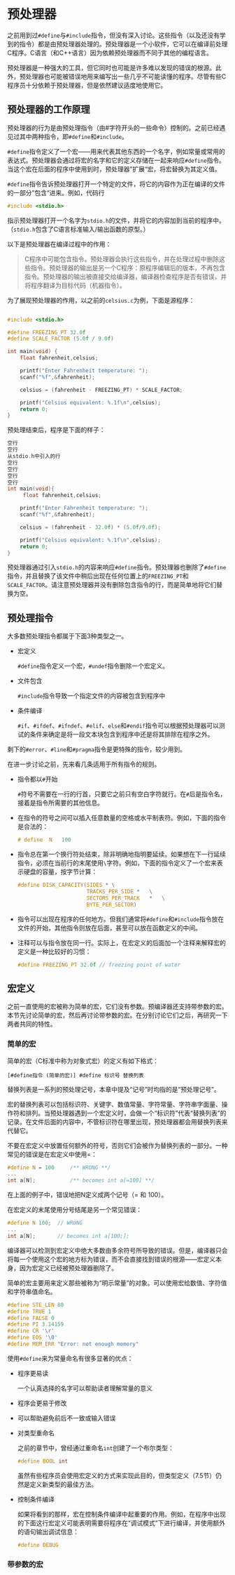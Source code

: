 # 预处理器

之前用到过`#define`与`#include`指令，但没有深入讨论。这些指令（以及还没有学到的指令）都是由预处理器处理的。预处理器是一个小软件，它可以在编译前处理C程序。C语言（和C++语言）因为依赖预处理器而不同于其他的编程语言。



预处理器是一种强大的工具，但它同时也可能是许多难以发现的错误的根源。此外，预处理器也可能被错误地用来编写出一些几乎不可能读懂的程序。尽管有些C程序员十分依赖于预处理器，但是依然建议适度地使用它。



## 预处理器的工作原理

预处理器的行为是由预处理指令（由#字符开头的一些命令）控制的。之前已经遇见过其中两种指令，即`#define`和`#include`。



`#define`指令定义了一个宏——用来代表其他东西的一个名字，例如常量或常用的表达式。预处理器会通过将宏的名字和它的定义存储在一起来响应`#define`指令。当这个宏在后面的程序中使用到时，预处理器”扩展“宏，将宏替换为其定义值。



`#define`指令告诉预处理器打开一个特定的文件，将它的内容作为正在编译的文件的一部分”包含“进来。例如，代码行

```c
#include <stdio.h>
```

指示预处理器打开一个名字为`stdio.h`的文件，并将它的内容加到当前的程序中。（`stdio.h`包含了C语言标准输入/输出函数的原型。）



以下是预处理器在编译过程中的作用：

> C程序中可能包含指令。预处理器会执行这些指令，并在处理过程中删除这些指令。预处理器的输出是另一个C程序：原程序编辑后的版本，不再包含指令。预处理器的输出被直接交给编译器，编译器检查程序是否有错误，并将程序翻译为目标代码（机器指令）。



为了展现预处理器的作用，以之前的`celsius.c`为例，下面是源程序：

```c

#include <stdio.h>

#define FREEZING_PT 32.0f
#define SCALE_FACTOR (5.0f / 9.0f)

int main(void) {
    float fahrenheit,celsius;

    printf("Enter Fahrenheit temperature: ");
    scanf("%f",&fahrenheit);

    celsius = (fahrenheit - FREEZING_PT) * SCALE_FACTOR;

    printf("Celsius equivalent: %.1f\n",celsius);
    return 0;
}
```

预处理结束后，程序是下面的样子：

```c
空行
空行
从stdio.h中引入的行
空行
空行
空行
空行
int main(void){
	 float fahrenheit,celsius;

    printf("Enter Fahrenheit temperature: ");
    scanf("%f",&fahrenheit);

    celsius = (fahrenheit - 32.0f) * (5.0f/9.0f);

    printf("Celsius equivalent: %.1f\n",celsius);
    return 0;
}
```

预处理器通过引入`stdio.h`的内容来响应`#define`指令。预处理器也删除了`#define`指令，并且替换了该文件中稍后出现在任何位置上的`FREEZING_PT`和`SCALE_FACTOR`。请注意预处理器并没有删除包含指令的行，而是简单地将它们替换为空。



## 预处理指令

大多数预处理指令都属于下面3种类型之一。

- 宏定义

  `#define`指令定义一个宏，`#undef`指令删除一个宏定义。

- 文件包含

  `#include`指令导致一个指定文件的内容被包含到程序中

- 条件编译

  `#if`、`#ifdef`、`#ifndef`、`#elif`、`else`和`#endif`指令可以根据预处理器可以测试的条件来确定是将一段文本块包含到程序中还是将其排除在程序之外。



剩下的`#error`、`#line`和`#pragma`指令是更特殊的指令，较少用到。



在进一步讨论之前，先来看几条适用于所有指令的规则。

- 指令都以`#`开始

  `#`符号不需要在一行的行首，只要它之前只有空白字符就行。在`#`后是指令名，接着是指令所需要的其他信息。

- 在指令的符号之间可以插入任意数量的空格或水平制表符。例如，下面的指令是合法的：

  ```c
  #	define	N	100
  ```

- 指令总在第一个换行符处结束，除非明确地指明要延续。如果想在下一行延续指令，必须在当前行的末尾使用`\`字符。例如，下面的指令定义了一个宏来表示硬盘的容量，按字节计算：

  ```C
  #define DISK_CAPACITY(SIDES *	\
  						TRACKS_PER_SIDE *	\
  						SECTORS_PER_TRACK	*	\
  						BYTE_PER_SECTOR)
  ```

- 指令可以出现在程序的任何地方。但我们通常将`#define`和`#include`指令放在文件的开始，其他指令则放在后面，甚至可以放在函数定义的中间。

- 注释可以与指令放在同一行。实际上，在宏定义的后面加一个注释来解释宏的定义是一种比较好的习惯：

  ```c
  #define FREEZING_PT 32.0f	// freezing point of water
  ```



## 宏定义

之前一直使用的宏被称为简单的宏，它们没有参数。预编译器还支持带参数的宏。本节先讨论简单的宏，然后再讨论带参数的宏。在分别讨论它们之后，再研究一下两者共同的特性。



### 简单的宏

简单的宏（C标准中称为对象式宏）的定义有如下格式：

```
[#define指令 (简单的宏)] #define 标识号 替换列表
```

替换列表是一系列的预处理记号，本章中提及“记号”时均指的是“预处理记号”。



宏的替换列表可以包括标识符、关键字、数值常量、字符常量、字符串字面量、操作符和排列。当预处理器遇到一个宏定义时，会做一个“标识符”代表“替换列表”的记录。在文件后面的内容中，不管标识符在哪里出现，预处理器都会用替换列表来代替它。



不要在宏定义中放置任何额外的符号，否则它们会被作为替换列表的一部分。一种常见的错误是在宏定义中使用=：

```c
#define N = 100		/** WRONG **/
...
int a[N];			/** becomes int a[=100] **/
```

在上面的例子中，错误地把N定义成两个记号（= 和 100）。



在宏定义的末尾使用分号结尾是另一个常见错误：

```c
#define N 100; 	// WRONG
...
int a[N];		// becomes int a[100;];
```

编译器可以检测到宏定义中绝大多数由多余符号所导致的错误。但是，编译器只会将每一个使用这个宏的地方标为错误，而不会直接找到错误的根源——宏定义本身，因为宏定义已经被预处理器删除了。



简单的宏主要用来定义那些被称为“明示常量”的对象。可以使用宏给数值、字符值和字符串值命名。

```c
#define STE_LEN 80
#define TRUE 1
#define FALSE 0
#define PI 3.14159
#define CR '\r'
#define EOS '\0'
#define MEM_ERR "Error: not enough memory"
```

使用`#define`来为常量命名有很多显著的优点：

- 程序更易读

  一个认真选择的名字可以帮助读者理解常量的意义

- 程序会更易于修改

- 可以帮助避免前后不一致或输入错误

- 对类型重命名

  之前的章节中，曾经通过重命名`int`创建了一个布尔类型：

  ```c
  #define BOOL int
  ```

  虽然有些程序员会使用宏定义的方式来实现此目的，但类型定义（7.5节）仍然是定义新类型的最佳方法。

- 控制条件编译

  如果将看到的那样，宏在控制条件编译中起重要的作用。例如，在程序中出现的下面这行宏定义可能表明需要将程序在“调试模式”下进行编译，并使用额外的语句输出调试信息：

  ```c
  #define DEBUG
  ```



### 带参数的宏

